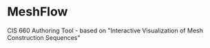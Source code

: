 # MeshFlow
CIS 660 Authoring Tool - based on "Interactive Visualization of Mesh Construction Sequences"
